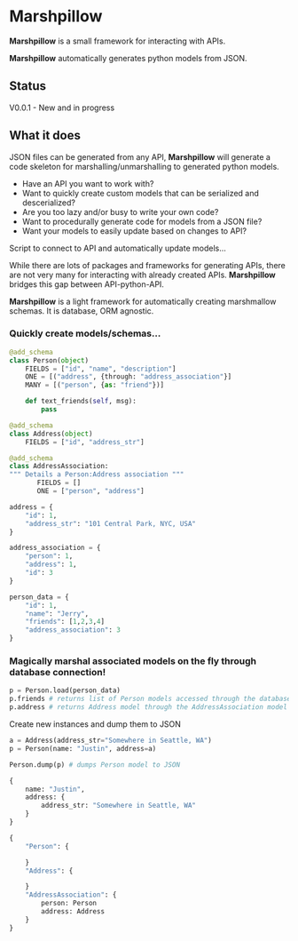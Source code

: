 # **Marshpillow**

**Marshpillow** is a small framework for interacting with APIs.

**Marshpillow** automatically generates python models from JSON.

## Status

V0.0.1 - New and in progress

## What it does

JSON files can be generated from any API, **Marshpillow** will generate a code skeleton
for marshalling/unmarshalling to generated python models.

* Have an API you want to work with?
* Want to quickly create custom models that can be serialized and descerialized?
* Are you too lazy and/or busy to write your own code?
* Want to procedurally generate code for models from a JSON file?
* Want your models to easily update based on changes to API?

Script to connect to API and automatically update models...

While there are lots of packages and frameworks for generating APIs, there are not very many
for interacting with already created APIs. **Marshpillow** bridges this gap between API-python-API.

**Marshpillow** is a light framework for automatically creating marshmallow schemas. It is
database, ORM agnostic.

### Quickly create models/schemas...
```python
@add_schema
class Person(object)
    FIELDS = ["id", "name", "description"]
    ONE = [("address", {through: "address_association"}]
    MANY = [("person", {as: "friend"})]

    def text_friends(self, msg):
        pass

@add_schema
class Address(object)
    FIELDS = ["id", "address_str"]

@add_schema
class AddressAssociation:
""" Details a Person:Address association """
       FIELDS = []
       ONE = ["person", "address"]

address = {
    "id": 1,
    "address_str": "101 Central Park, NYC, USA"
}

address_association = {
    "person": 1,
    "address": 1,
    "id": 3
}

person_data = {
    "id": 1,
    "name": "Jerry",
    "friends": [1,2,3,4]
    "address_association": 3
}
```

### Magically marshal associated models on the fly through database connection!

```python
p = Person.load(person_data)
p.friends # returns list of Person models accessed through the database through the id references
p.address # returns Address model through the AddressAssociation model gather from the database
```

Create new instances and dump them to JSON
```python
a = Address(address_str="Somewhere in Seattle, WA")
p = Person(name: "Justin", address=a)

Person.dump(p) # dumps Person model to JSON

{
    name: "Justin",
    address: {
        address_str: "Somewhere in Seattle, WA"
    }
}

{
    "Person": {

    }
    "Address": {

    }
    "AddressAssociation": {
        person: Person
        address: Address
    }
}

```
